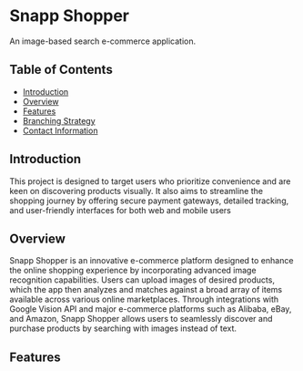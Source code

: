 # Snapp Shopper

An image-based search e-commerce application.

## Table of Contents
- [Introduction](#introduction)
- [Overview](#overview)
- [Features](#feature)
- [Branching Strategy](#branching-strategy)
- [Contact Information](#contact-information)

## Introduction
This project is designed to target users who prioritize convenience and are keen on discovering products visually. It also aims to streamline the shopping journey by offering secure payment gateways, detailed tracking, and user-friendly interfaces for both web and mobile users

## Overview
Snapp Shopper is an innovative e-commerce platform designed to enhance the online shopping experience by incorporating advanced image recognition capabilities. Users can upload images of desired products, which the app then analyzes and matches against a broad array of items available across various online marketplaces. Through integrations with Google Vision API and major e-commerce platforms such as Alibaba, eBay, and Amazon, Snapp Shopper allows users to seamlessly discover and purchase products by searching with images instead of text.

## Features
   

